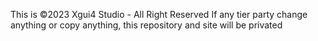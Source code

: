 This is ©️2023 Xgui4 Studio - All Right Reserved
If any tier party change anything or copy anything, this repository and site will be privated